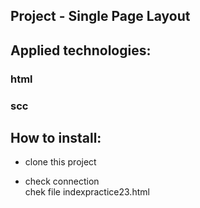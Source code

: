 ## Project - Single Page Layout

## Applied technologies:
### html
### scc

## How to install:
- clone this project

- check connection <br>
chek file indexpractice23.html

